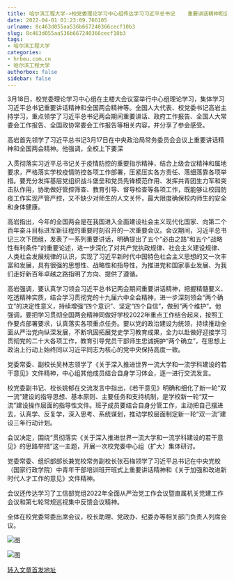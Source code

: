 ```yaml
---
title: 哈尔滨工程大学->校党委理论学习中心组传达学习习近平总书记    重要讲话精神和全国两会精神 | hrbeu.com.cn
date: 2022-04-01 01:23:09.766105
urlname: 8c463d055aa536b667240366cecf10b3
slug: 8c463d055aa536b667240366cecf10b3
tags: 
- 哈尔滨工程大学
categories:
- hrbeu.com.cn
- 哈尔滨工程大学
authorbox: false
sidebar: false
---
```

3月18日，校党委理论学习中心组在主楼大会议室举行中心组理论学习，集体学习习近平总书记重要讲话精神和全国两会精神等。全国人大代表、校党委书记高岩主持学习，重点领学了习近平总书记两会期间重要讲话、政府工作报告、全国人大常委会工作报告、全国政协常委会工作报告等相关内容，并分享了参会感受。

高岩首先领学了习近平总书记3月17日在中央政治局常务委员会会议上重要讲话精神和全国两会精神。他强调，全校上下要深
<!--more-->
入贯彻落实习近平总书记关于疫情防控的重要指示精神，结合上级会议精神和属地要求，严格落实学校疫情防控各项工作部署，压紧压实各方责任、落细落靠各项举措。要充分发挥基层党组织战斗堡垒和党员先锋模范作用、发挥共青团生力军和突击队作用，协助做好管控筛查、教育引导、督导检查等各项工作，既能够让校园防疫工作实现严管严控，又不缺少对师生的人文关怀，最大限度确保校内师生的安全和身体健康。

高岩指出，今年的全国两会是在我国进入全面建设社会主义现代化国家、向第二个百年奋斗目标进军新征程的重要时刻召开的一次重要会议。会议期间，习近平总书记三次下团组，发表了一系列重要讲话，明确提出了五个“必由之路”和五个“战略性有利条件”的重要论述，进一步深化了对共产党执政规律、社会主义建设规律、人类社会发展规律的认识，实现了习近平新时代中国特色社会主义思想的又一次丰富和发展，具有很强的思想性、战略性和指导性，为推进党和国家事业发展、为我们走好新百年卓越之路指明了方向、提供了遵循。

高岩强调，要认真学习领会习近平总书记两会期间重要讲话精神，把握精髓要义、吃透精神实质，结合学习贯彻党的十九届六中全会精神，进一步深刻领会“两个确立”的决定性意义，持续增强“四个意识”、坚定“四个自信”，做到“两个维护”。他强调，要把学习贯彻全国两会精神同做好学校2022年重点工作结合起来，按照工作要点部署要求，认真落实各项重点任务。要以党的政治建设为统领，持续推动全面从严治党向纵深发展，不断巩固拓展党史学习教育成果，全力以赴做好迎接学习贯彻党的二十大各项工作，教育引导党员干部师生忠诚拥护“两个确立”，在思想上政治上行动上始终同以习近平同志为核心的党中央保持高度一致。

党委常委、副校长吴林志领学了《关于深入推进世界一流大学和一流学科建设的若干意见》文件精神，中心组其他成员结合自身学习体会，逐一进行交流发言。

校党委副书记、校长姚郁在交流发言中指出，《若干意见》明确和细化了新一轮“双一流”建设的指导思想、基本原则、主要任务和支持机制，是学校新一轮“双一流”建设操作层面的指导性文件。班子成员要结合自身分管工作，主动把自己摆进去，认真学、反复学，深入思考、系统谋划，推动学校层面制定新一轮“双一流”建设三年行动计划。

会议决定，围绕“贯彻落实《关于深入推进世界一流大学和一流学科建设的若干意见》的思路举措”这一主题，开展一次校党委中心组（扩大）集体研讨。

党委常委、组织部部长兼党校常务副校长张石梅领学了习近平总书记在中央党校（国家行政学院）中青年干部培训班开班式上重要讲话精神和《关于加强和改进新时代人才工作的意见》文件精神。

会议还传达学习了工信部党组2022年全面从严治党工作会议暨直属机关党建工作会议和第七轮常规巡视集中反馈会议精神。

全体在校党委常委出席会议，校长助理、党政办、纪委办等相关部门负责人列席会议。

![图](http://gongxue.cn/__local/6/41/62/588072C339D52ADFA241ACB971D_F9E97387_107E9.jpg)

![图](http://gongxue.cn/__local/1/82/70/4122B4063778028EE460CE88289_02921089_19C3B.jpg)

[转入文章首发地址](http://gongxue.cn/info/1141/69944.htm)